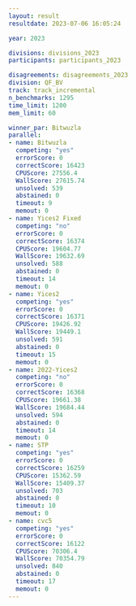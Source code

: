 ```yaml
---
layout: result
resultdate: 2023-07-06 16:05:24

year: 2023

divisions: divisions_2023
participants: participants_2023

disagreements: disagreements_2023
division: QF_BV
track: track_incremental
n_benchmarks: 1295
time_limit: 1200
mem_limit: 60

winner_par: Bitwuzla
parallel:
- name: Bitwuzla
  competing: "yes"
  errorScore: 0
  correctScore: 16423
  CPUScore: 27556.4
  WallScore: 27615.74
  unsolved: 539
  abstained: 0
  timeout: 9
  memout: 0
- name: Yices2 Fixed
  competing: "no"
  errorScore: 0
  correctScore: 16374
  CPUScore: 19604.77
  WallScore: 19632.69
  unsolved: 588
  abstained: 0
  timeout: 14
  memout: 0
- name: Yices2
  competing: "yes"
  errorScore: 0
  correctScore: 16371
  CPUScore: 19426.92
  WallScore: 19449.1
  unsolved: 591
  abstained: 0
  timeout: 15
  memout: 0
- name: 2022-Yices2
  competing: "no"
  errorScore: 0
  correctScore: 16368
  CPUScore: 19661.38
  WallScore: 19684.44
  unsolved: 594
  abstained: 0
  timeout: 14
  memout: 0
- name: STP
  competing: "yes"
  errorScore: 0
  correctScore: 16259
  CPUScore: 15362.59
  WallScore: 15409.37
  unsolved: 703
  abstained: 0
  timeout: 10
  memout: 0
- name: cvc5
  competing: "yes"
  errorScore: 0
  correctScore: 16122
  CPUScore: 70306.4
  WallScore: 70354.79
  unsolved: 840
  abstained: 0
  timeout: 17
  memout: 0
---
```


